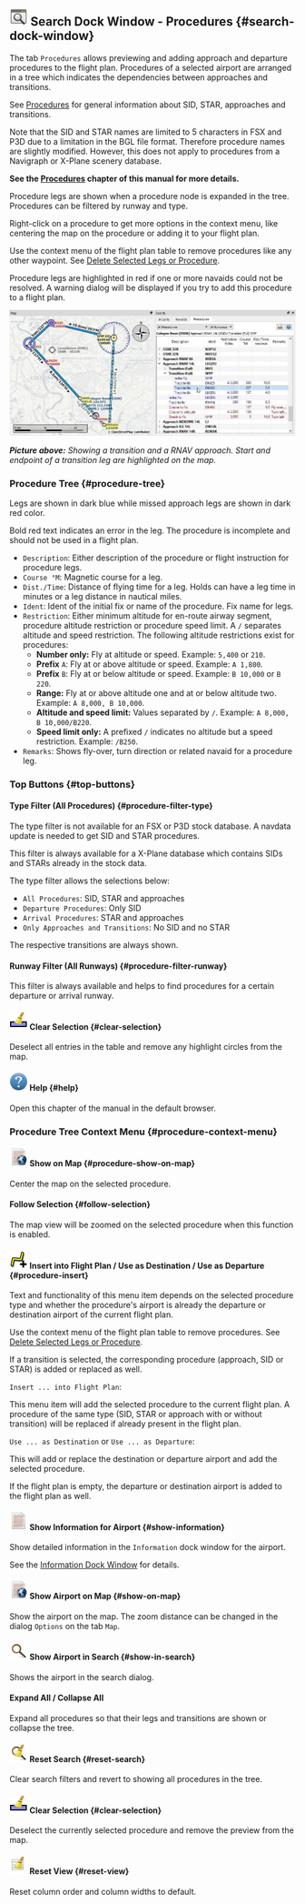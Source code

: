 ## ![Search](../images/icons/searchdock.png "Search") Search Dock Window - Procedures {#search-dock-window}

The tab `Procedures` allows previewing and adding approach and departure procedures to the flight plan. Procedures of a selected airport are arranged in a tree which indicates the dependencies between approaches and transitions.

See [Procedures](APPROACHES.md) for general information about SID, STAR, approaches and transitions.


Note that the SID and STAR names are limited to 5 characters in FSX and P3D due to a limitation in the BGL file format. Therefore procedure names are slightly modified. However, this does not apply to procedures from a Navigraph or X-Plane scenery database.

**See the **[**Procedures**](APPROACHES.md#delete-selected-legs)** chapter of this manual for more details.**

Procedure legs are shown when a procedure node is expanded in the tree. Procedures can be filtered by runway and type.

Right-click on a procedure to get more options in the context menu, like centering the map on the procedure or adding it to your flight plan.

Use the context menu of the flight plan table to remove procedures like any other waypoint. See [Delete Selected Legs or Procedure](FLIGHTPLAN.md#delete-selected-legs).

Procedure legs are highlighted in red if one or more navaids could not be resolved. A warning dialog will be displayed if you try to add this procedure to a flight plan.

![Navaid Search Result Table](../images/proceduresearch.jpg "Navaid Search Result Table")

_**Picture above:** Showing a transition and a RNAV approach. Start and endpoint of a transition leg are highlighted on the map._

### Procedure Tree {#procedure-tree}

Legs are shown in dark blue while missed approach legs are shown in dark red color.

Bold red text indicates an error in the leg. The procedure is incomplete and should not be used in a flight plan.

* `Description`: Either description of the procedure or flight instruction for procedure legs.
* `Course °M`: Magnetic course for a leg.
* `Dist./Time`: Distance of flying time for a leg. Holds can have a leg time in minutes or a leg distance in nautical miles.
* `Ident`: Ident of the initial fix or name of the procedure. Fix name for legs.
* `Restriction`: Either minimum altitude for en-route airway segment, procedure altitude restriction or procedure speed limit. A `/` separates altitude and speed restriction. The following altitude restrictions exist for procedures:
  * **Number only:** Fly at altitude or speed. Example: `5,400` or `210`.
  * **Prefix** `A`: Fly at or above altitude or speed. Example: `A 1,800`.
  * **Prefix** `B`: Fly at or below altitude or speed. Example: `B 10,000` or `B 220`.
  * **Range:** Fly at or above altitude one and at or below altitude two. Example: `A 8,000, B 10,000`.
  * **Altitude and speed limit:** Values separated by `/`. Example: `A 8,000, B 10,000/B220`.
  * **Speed limit only:** A prefixed `/` indicates no altitude but a speed restriction. Example: `/B250`.
* `Remarks`: Shows fly-over, turn direction or related navaid for a procedure leg.

### Top Buttons {#top-buttons}

#### Type Filter (All Procedures) {#procedure-filter-type}

The type filter is not available for an FSX or P3D stock database. A navdata update is needed to get SID and STAR procedures.

This filter is always available for a X-Plane database which contains SIDs and STARs already in the stock data.

The type filter allows the selections below:

* `All Procedures`: SID, STAR and approaches
* `Departure Procedures`: Only SID
* `Arrival Procedures`: STAR and approaches
* `Only Approaches and Transitions`: No SID and no STAR

The respective transitions are always shown.

#### Runway Filter (All Runways) {#procedure-filter-runway}

This filter is always available and helps to find procedures for a certain departure or arrival runway.

#### ![Clear Selection](../images/icons/clearselection.png "Clear Selection") Clear Selection {#clear-selection}

Deselect all entries in the table and remove any highlight circles from the map.

#### ![Help](../images/icons/help.png "Help") Help {#help}

Open this chapter of the manual in the default browser.

### Procedure Tree Context Menu {#procedure-context-menu}

#### ![Show on Map](../images/icons/showonmap.png "Show on Map") Show on Map {#procedure-show-on-map}

Center the map on the selected procedure.

#### Follow Selection {#follow-selection}

The map view will be zoomed on the selected procedure when this function is enabled.

#### ![Insert into Flight Plan / Use as Destination / Use as Departure](../images/icons/routeadd.png "Insert into Flight Plan / Use as Destination / Use as Departure") Insert into Flight Plan / Use as Destination / Use as Departure {#procedure-insert}

Text and functionality of this menu item depends on the selected procedure type and whether the procedure's airport is already the departure or destination airport of the current flight plan.

Use the context menu of the flight plan table to remove procedures. See [Delete Selected Legs or Procedure](FLIGHTPLAN.md#delete-selected-legs).

If a transition is selected, the corresponding procedure (approach, SID or STAR) is added or replaced as well.

`Insert ... into Flight Plan`:

This menu item will add the selected procedure to the current flight plan. A procedure of the same type (SID, STAR or approach with or without transition) will be replaced if already present in the flight plan.

`Use ... as Destination` or `Use ... as Departure`:

This will add or replace the destination or departure airport and add the selected procedure.

If the flight plan is empty, the departure or destination airport is added to the flight plan as well.

#### ![Show Information for Airport](../images/icons/globals.png "Show Information for Airport") Show Information for Airport {#show-information}

Show detailed information in the `Information` dock window for the airport.

See the [Information Dock Window](INFO.md#information-dock-window) for details.

#### ![Show Airport on Map](../images/icons/showonmap.png "Show Airport on Map") Show Airport on Map {#show-on-map}

Show the airport on the map. The zoom distance can be changed in the dialog `Options` on the tab `Map`.

#### ![Show Airport in Search](../images/icons/search.png "Show Airport in Search") Show Airport in Search {#show-in-search}

Shows the airport in the search dialog.

#### Expand All / Collapse All

Expand all procedures so that their legs and transitions are shown or collapse the tree.

#### ![Reset Search](../images/icons/clear.png "Reset Search") Reset Search {#reset-search}

Clear search filters and revert to showing all procedures in the tree.

#### ![Clear Selection](../images/icons/clearselection.png "Clear Selection") Clear Selection {#clear-selection}

Deselect the currently selected procedure and remove the preview from the map.

#### ![Reset View](../images/icons/cleartable.png "Reset View") Reset View {#reset-view}

Reset column order and column widths to default.

